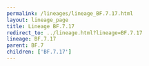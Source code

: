 ```yaml
---
permalink: /lineages/lineage_BF.7.17.html
layout: lineage_page
title: Lineage BF.7.17
redirect_to: ../lineage.html?lineage=BF.7.17
lineage: BF.7.17
parent: BF.7
children: ['BF.7.17']
---
```

